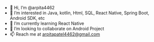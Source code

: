 - 👋 Hi, I’m @arpita4462
- 👀 I’m interested in Java, kotlin, Html, SQL, React Native, Spring Boot, Android SDK, etc
- 🌱 I’m currently learning React Native
- 💞️ I’m looking to collaborate on Android Project
- 📫 Reach me at arpitapatel4462@gmail.com 

<!---
arpita4462/arpita4462 is a ✨ special ✨ repository because its `README.md` (this file) appears on your GitHub profile.
You can click the Preview link to take a look at your changes.
--->
